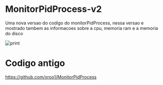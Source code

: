 # MonitorPidProcess-v2
Uma nova versao do codigo do monitorPidProcess, nessa versao e mostrado tambem as informacoes sobre a cpu, memoria ram e a memoria do disco

![print](https://github.com/xroo1/MonitorPidProcess-v2/assets/108178145/1c6766a0-59f0-4219-a159-59cb41130157)


# Codigo antigo
https://github.com/xroo1/MonitorPidProcess
